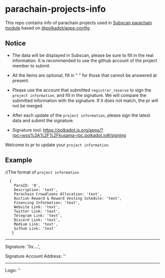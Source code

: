 # parachain-projects-info

This repo contains info of parachain projects used in [Subscan parachain module](https://rococo.subscan.io/auction_board) based on [@polkadot/apps-config](https://github.com/polkadot-js/apps/tree/master/packages/apps-config).

## Notice

- The data will be displayed in Subscan, please be sure to fill in the real information. It is recommended to use the github account of the project member to submit.

- All the items are optional, fill in " " for those that cannot be answered at present.

- Please use the account that submitted `registrar_reserve` to sign the `project information`, and fill in the signature. We will compare the submitted information with the signature. If it does not match, the pr will not be merged.

- After each update of the `project information`, please sign the latest data and submit the signature.

- Signature tool: https://polkadot.js.org/apps/?rpc=wss%3A%2F%2Fkusama-rpc.polkadot.io#/signing


Welcome to pr to update your `project information`.

## Example

//The format of `project information`

      {
        ParaID: '0',
        Description: 'text',
        Parachain Crowdloans Allocation: 'text',
        Auction Reward & Reward Vesting Schedule: 'text',
        Financing Information: 'text',
        Website Link: 'text',
        Twitter Link: 'text',
        Telegram Link: 'text',
        Discord Link: 'text',
        Medium Link: 'text',
        Github Link: 'text'
       }
---------------
 
 Signature: '0x....',
 
 Signature Account Address: ''
 
---------------

Logo: ''

